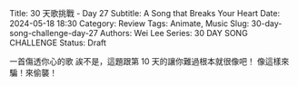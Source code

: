 Title: 30 天歌挑戰 - Day 27
Subtitle: A Song that Breaks Your Heart
Date: 2024-05-18 18:30
Category: Review
Tags: Animate, Music
Slug: 30-day-song-challenge-day-27
Authors: Wei Lee
Series: 30 DAY SONG CHALLENGE
Status: Draft

<!--more-->

一首傷透你心的歌
誒不是，這題跟第 10 天的讓你難過根本就很像吧！
像這樣來騙！來偷襲！
